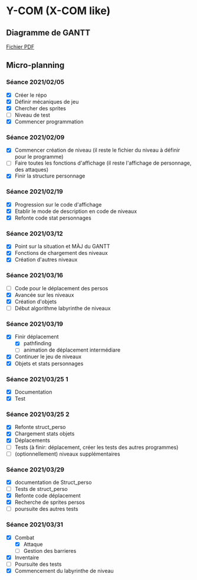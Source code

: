 # Y-COM (X-COM like)
## Diagramme de GANTT
[Fichier PDF](doc/Projet_L2_Belkadi_Costa_Decoux_V2.pdf)
## Micro-planning
### Séance 2021/02/05
- [x] Créer le répo
- [x] Définir mécaniques de jeu
- [x] Chercher des sprites
- [ ] Niveau de test
- [x] Commencer programmation

### Séance 2021/02/09
- [x] Commencer création de niveau (il reste le fichier du niveau à définir pour le programme)
- [ ] Faire toutes les fonctions d'affichage (il reste l'affichage de personnage, des attaques)
- [x] Finir la structure personnage

### Séance 2021/02/19
- [x] Progression sur le code d'affichage
- [x] Etablir le mode de description en code de niveaux
- [x] Refonte code stat personnages

### Séance 2021/03/12
- [x] Point sur la situation et MÀJ du GANTT
- [x] Fonctions de chargement des niveaux
- [x] Création d'autres niveaux

### Séance 2021/03/16
- [ ] Code pour le déplacement des persos
- [x] Avancée sur les niveaux
- [x] Création d'objets
- [ ] Début algorithme labyrinthe de niveaux

### Séance 2021/03/19
- [x] Finir déplacement
	- [x] pathfinding
	- [ ] animation de déplacement intermédiare
- [x] Continuer le jeu de niveaux
- [x] Objets et stats personnages

### Séance 2021/03/25 1
- [x] Documentation
- [x] Test

### Séance 2021/03/25 2
- [x] Refonte struct_perso
- [x] Chargement stats objets
- [x] Déplacements
- [ ] Tests (à finir: déplacement, créer les tests des autres programmes)
- [ ] (optionnellement) niveaux supplémentaires

### Séance 2021/03/29
- [x] documentation de Struct_perso
- [ ] Tests de struct_perso
- [x] Refonte code déplacement
- [x] Recherche de sprites persos
- [ ] poursuite des autres tests 

### Séance 2021/03/31
- [x] Combat
	- [x] Attaque
	- [ ] Gestion des barrieres
- [x] Inventaire
- [ ] Poursuite des tests 
- [x] Commencement du labyrinthe de niveau
